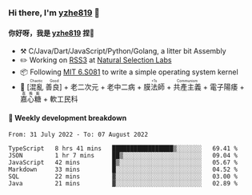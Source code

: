 ### Hi there, I'm [yzhe819](https://github.com/yzhe819) 👋

#### 你好呀，我是 [yzhe819](https://github.com/yzhe819) 捏👋

- :hammer_and_pick: C/Java/Dart/JavaScript/Python/Golang, a litter bit Assembly
- :pencil2: Working on [RSS3](https://github.com/NaturalSelectionLabs/RSS3) at [Natural Selection Labs](https://github.com/NaturalSelectionLabs)
- 📦 Following [MIT 6.S081](https://pdos.csail.mit.edu/6.S081/2020/) to write a simple operating system kernel
- 🔑 <ruby>[混亂 善良]<rp>（</rp><rt>Chaotic Good</rt><rp>）</rp></ruby> + 老二次元 + 老中二病 + <ruby>膜法師<rp>（</rp><rt>+1s</rt><rp>）</rp></ruby> +  <ruby>共產主義<rp>（</rp><rt>Communism</rt><rp>）</rp></ruby> + 電子陽痿 + <ruby>嘉心糖<rp>（</rp><rt>嘉晚飯</rt><rp>）</rp></ruby> + 軟工民科



#### 📝 Weekly development breakdown

<!--START_SECTION:waka-->

```text
From: 31 July 2022 - To: 07 August 2022

TypeScript   8 hrs 41 mins   █████████████████▒░░░░░░░   69.41 %
JSON         1 hr 7 mins     ██▒░░░░░░░░░░░░░░░░░░░░░░   09.04 %
JavaScript   42 mins         █▒░░░░░░░░░░░░░░░░░░░░░░░   05.67 %
Markdown     33 mins         █░░░░░░░░░░░░░░░░░░░░░░░░   04.52 %
SQL          22 mins         ▓░░░░░░░░░░░░░░░░░░░░░░░░   03.00 %
Java         21 mins         ▓░░░░░░░░░░░░░░░░░░░░░░░░   02.89 %
```

<!--END_SECTION:waka-->



